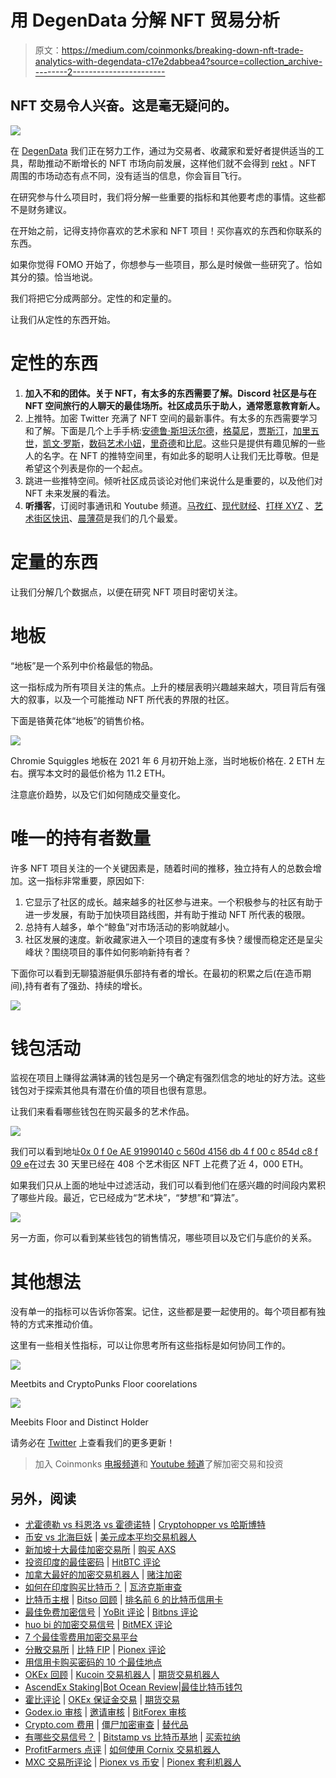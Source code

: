 # 用 DegenData 分解 NFT 贸易分析

> 原文：<https://medium.com/coinmonks/breaking-down-nft-trade-analytics-with-degendata-c17e2dabbea4?source=collection_archive---------2----------------------->

## NFT 交易令人兴奋。这是毫无疑问的。

![](img/cf57b809cdb1cbb75f4baee8aef00c70.png)

在 [DegenData](https://degendata.io/project/cryptopunks) 我们正在努力工作，通过为交易者、收藏家和爱好者提供适当的工具，帮助推动不断增长的 NFT 市场向前发展，这样他们就不会得到 [rekt](https://www.urbandictionary.com/define.php?term=Rekt) 。NFT 周围的市场动态有点不同，没有适当的信息，你会盲目飞行。

在研究参与什么项目时，我们将分解一些重要的指标和其他要考虑的事情。这些都不是财务建议。

在开始之前，记得支持你喜欢的艺术家和 NFT 项目！买你喜欢的东西和你联系的东西。

如果你觉得 FOMO 开始了，你想参与一些项目，那么是时候做一些研究了。恰如其分的猿。恰当地说。

我们将把它分成两部分。定性的和定量的。

让我们从定性的东西开始。

# 定性的东西

1.  **加入不和的团体。关于 NFT，有太多的东西需要了解。Discord 社区是与在 NFT 空间旅行的人聊天的最佳场所。社区成员乐于助人，通常愿意教育新人。**
2.  上推特。加密 Twitter 充满了 NFT 空间的最新事件。有太多的东西需要学习和了解。下面是几个上手手柄:[安德鲁·斯坦沃尔德](https://twitter.com/AndrewSteinwold)，[格莫尼](https://twitter.com/gmoneyNFT)，[贾斯汀](https://twitter.com/justintrimble)，[加里五世](https://twitter.com/garyvee)，[凯文·罗斯](https://twitter.com/kevinrose)，[数码艺术小妞](https://twitter.com/digitalartchick)，[里奇德](https://twitter.com/richerd)和[比尼](https://twitter.com/beaniemaxi)。这些只是提供有趣见解的一些人的名字。在 NFT 的推特空间里，有如此多的聪明人让我们无比尊敬。但是希望这个列表是你的一个起点。
3.  跳进一些推特空间。倾听社区成员谈论对他们来说什么是重要的，以及他们对 NFT 未来发展的看法。
4.  **听播客**，订阅时事通讯和 Youtube 频道。[马孜红](https://anchor.fm/andrew-steinwold)、[现代财经](https://modern.finance/)、[打样 XYZ](https://www.proof.xyz/) 、[艺术街区快讯](https://artblocksinc.eo.page/subscribe)、[晨薄荷](https://www.youtube.com/user/HunterOrrell/videos)是我们的几个最爱。

# 定量的东西

让我们分解几个数据点，以便在研究 NFT 项目时密切关注。

# 地板

“地板”是一个系列中价格最低的物品。

这一指标成为所有项目关注的焦点。上升的楼层表明兴趣越来越大，项目背后有强大的叙事，以及一个可能推动 NFT 所代表的界限的社区。

下面是铬黄花体“地板”的销售价格。

![](img/15575ae688c2d3e07a1be9212d8dca04.png)

Chromie Squiggles 地板在 2021 年 6 月初开始上涨，当时地板价格在. 2 ETH 左右。撰写本文时的最低价格为 11.2 ETH。

注意底价趋势，以及它们如何随成交量变化。

# 唯一的持有者数量

许多 NFT 项目关注的一个关键因素是，随着时间的推移，独立持有人的总数会增加。这一指标非常重要，原因如下:

1.  它显示了社区的成长。越来越多的社区参与进来。一个积极参与的社区有助于进一步发展，有助于加快项目路线图，并有助于推动 NFT 所代表的极限。
2.  总持有人越多，单个“鲸鱼”对市场活动的影响就越小。
3.  社区发展的速度。新收藏家进入一个项目的速度有多快？缓慢而稳定还是呈尖峰状？围绕项目的事件如何影响新持有者？

下面你可以看到无聊猿游艇俱乐部持有者的增长。在最初的积累之后(在造币期间),持有者有了强劲、持续的增长。

![](img/e6d92dac41f63faec4766b4545b5619e.png)

# 钱包活动

监视在项目上赚得盆满钵满的钱包是另一个确定有强烈信念的地址的好方法。这些钱包对于探索其他具有潜在价值的项目也很有意思。

让我们来看看哪些钱包在购买最多的艺术作品。

![](img/1e8e173a5cfa60467597a4d3aa221b83.png)

我们可以看到地址[0x 0 f 0e AE 91990140 c 560d 4156 db 4 f 00 c 854d c8 f 09 e](https://etherscan.io/address/0x0f0eae91990140c560d4156db4f00c854dc8f09e)在过去 30 天里已经在 408 个艺术街区 NFT 上花费了近 4，000 ETH。

如果我们只从上面的地址中过滤活动，我们可以看到他们在感兴趣的时间段内累积了哪些片段。最近，它已经成为“艺术块”，“梦想”和“算法”。

![](img/5945010f065891b7645f98b2b908b59d.png)

另一方面，你可以看到某些钱包的销售情况，哪些项目以及它们与底价的关系。

# 其他想法

没有单一的指标可以告诉你答案。记住，这些都是要一起使用的。每个项目都有独特的方式来推动价值。

这里有一些相关性指标，可以让你思考所有这些指标是如何协同工作的。

![](img/78f356fd9d541ab01e1fa9403ca0c2e8.png)

Meetbits and CryptoPunks Floor coorelations

![](img/46739fa0b9255572c230ea3a884b7375.png)

Meebits Floor and Distinct Holder

请务必在 [Twitter](https://twitter.com/degendata) 上查看我们的更多更新！

> 加入 Coinmonks [电报频道](https://t.me/coincodecap)和 [Youtube 频道](https://www.youtube.com/c/coinmonks/videos)了解加密交易和投资

## 另外，阅读

*   [尤霍德勒 vs 科恩洛 vs 霍德诺特](/coinmonks/youhodler-vs-coinloan-vs-hodlnaut-b1050acde55a) | [Cryptohopper vs 哈斯博特](https://blog.coincodecap.com/cryptohopper-vs-haasbot)
*   [币安 vs 北海巨妖](https://blog.coincodecap.com/binance-vs-kraken) | [美元成本平均交易机器人](https://blog.coincodecap.com/pionex-dca-bot)
*   [新加坡十大最佳加密交易所](https://blog.coincodecap.com/crypto-exchange-in-singapore) | [购买 AXS](https://blog.coincodecap.com/buy-axs-token)
*   [投资印度的最佳密码](https://blog.coincodecap.com/best-crypto-to-invest-in-india-in-2021) | [HitBTC 评论](/coinmonks/hitbtc-review-c5143c5d53c2)
*   [加拿大最好的加密交易机器人](https://blog.coincodecap.com/5-best-crypto-trading-bots-in-canada) | [赌注加密](https://blog.coincodecap.com/staking-crypto)
*   [如何在印度购买比特币？](/coinmonks/buy-bitcoin-in-india-feb50ddfef94) | [瓦济克斯审查](/coinmonks/wazirx-review-5c811b074f5b)
*   [比特币主根](https://blog.coincodecap.com/bitcoin-taproot) | [Bitso 回顾](https://blog.coincodecap.com/bitso-review) | [排名前 6 的比特币信用卡](/coinmonks/bitcoin-credit-card-bc8ab6f377c6)
*   [最佳免费加密信号](https://blog.coincodecap.com/free-crypto-signals) | [YoBit 评论](/coinmonks/yobit-review-175464162c62) | [Bitbns 评论](/coinmonks/bitbns-review-38256a07e161)
*   [huo bi 的加密交易信号](https://blog.coincodecap.com/huobi-crypto-trading-signals) | [BitMEX 评论](https://blog.coincodecap.com/bitmex-review)
*   [7 个最佳零费用加密交易平台](https://blog.coincodecap.com/zero-fee-crypto-exchanges)
*   [分散交易所](https://blog.coincodecap.com/what-are-decentralized-exchanges) | [比特 FIP](https://blog.coincodecap.com/bitbns-fip) | [Pionex 评论](https://blog.coincodecap.com/pionex-review-exchange-with-crypto-trading-bot)
*   [用信用卡购买密码的 10 个最佳地点](https://blog.coincodecap.com/buy-crypto-with-credit-card)
*   [OKEx 回顾](/coinmonks/okex-review-6b369304110f) | [Kucoin 交易机器人](/coinmonks/kucoin-trading-bot-automate-your-trades-8cf0ca2138e0) | [期货交易机器人](/coinmonks/futures-trading-bots-5a282ccee3f5)
*   [AscendEx Staking](https://blog.coincodecap.com/ascendex-staking)|[Bot Ocean Review](https://blog.coincodecap.com/bot-ocean-review)|[最佳比特币钱包](https://blog.coincodecap.com/bitcoin-wallets-india)
*   [霍比评论](https://blog.coincodecap.com/huobi-review) | [OKEx 保证金交易](https://blog.coincodecap.com/okex-margin-trading) | [期货交易](https://blog.coincodecap.com/futures-trading)
*   [Godex.io 审核](/coinmonks/godex-io-review-7366086519fb) | [邀请审核](/coinmonks/invity-review-70f3030c0502) | [BitForex 审核](https://blog.coincodecap.com/bitforex-review)
*   [Crypto.com 费用](/coinmonks/binance-fees-8588ec17965) | [僵尸加密审查](/coinmonks/botcrypto-review-2021-build-your-own-trading-bot-coincodecap-6b8332d736c7) | [替代品](https://blog.coincodecap.com/crypto-com-alternatives)
*   [有哪些交易信号？](https://blog.coincodecap.com/trading-signal) | [Bitstamp vs 比特币基地](https://blog.coincodecap.com/bitstamp-coinbase) | [买索拉纳](https://blog.coincodecap.com/buy-solana)
*   [ProfitFarmers 点评](https://blog.coincodecap.com/profitfarmers-review) | [如何使用 Cornix 交易机器人](https://blog.coincodecap.com/cornix-trading-bot)
*   [MXC 交易所评论](/coinmonks/mxc-exchange-review-3af0ec1cba8c) | [Pionex vs 币安](https://blog.coincodecap.com/pionex-vs-binance) | [Pionex 套利机器人](https://blog.coincodecap.com/pionex-arbitrage-bot)
